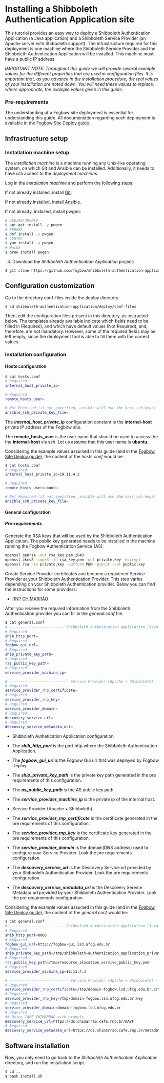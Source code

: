 # Installing a Shibboleth Authentication Application site

This tutorial provides an easy way to deploy a Shibboleth Authentication Application (a Java application) and a 
Shibboleth Service Provider (an Apache server with Shibboleth support). The infrastructure required for this deployment is 
one machine where the Shibboleth Service Provider and the Shibboleth Authentication Application will be installed. This
machine must have a public IP address.

*IMPORTANT NOTE: Throughout this guide we will provide several example values for the different properties
that are used in configuration files. It is important that, as you advance in the installation procedure,
the real values of your installation are noted down. You will need these values to replace, where appropriate,
the example values given in this guide.*

### Pre-requirements

The understanding of a Fogbow site deployment is essential for understanding this guide. All documentation regarding 
such deployment is available in the [Fogbow Site Deploy guide](https://github.com/fogbow/fogbow-deploy/blob/master/documentation/2.0-install-fogbow-site.md).

## Infrastructure setup

### Installation machine setup

The *installation machine* is a machine running any Unix-like operating system, on which Git and
Ansible can be installed. Additionally, it needs to have ssh access to the *deployment machines*.

Log in the *installation machine* and perform the following steps:

If not already installed, install [Git](https://help.github.com/articles/set-up-git/).

If not already installed, install [Ansible](https://docs.ansible.com/ansible/latest/installation_guide/intro_installation.html).

If not already, installed, install pwgen:

```bash
# DEBIAN/UBUNTU
$ apt-get install -y pwgen
# FEDORA
$ dnf install -y pwgen
# CENTOS
$ yum install -y pwgen
# MacOS
$ brew install pwgen
```

4. Download the *Shibboleth Authentication Application* project:

```bash
$ git clone https://github.com/fogbow/shibboleth-authentication-application.git
```

## Configuration customization

Go to the directory conf-files inside the deploy directory.

```bash
$ cd shibboleth-authentication-application/deploy/conf-files
```

Then, edit the configuration files present in this directory, as instructed below. The templates already
available indicate which fields need to be filled in (Required), and which have default values (Not Required), and,
therefore, are not mandatory. However, some of the required fields may be left empty, since the deployment tool is 
able to fill them with the correct values.

### Installation configuration

#### Hosts configuration

```bash
$ cat hosts.conf
# Required
internal_host_private_ip=

# Required
remote_hosts_user=

# Not Required (if not specified, ansible will use the host ssh keys)
ansible_ssh_private_key_file=
```

The ***internal_host_private_ip*** configuration constant is the **internal-host** private IP address of the Fogbow
site.

The **remote_hosts_user** is the user name that should be used to access the the **internal-host** via ssh. 
Let us assume that this user name is **ubuntu**.

Considering the example values assumed in this guide (and in the 
[Fogbow Site Deploy guide](https://github.com/fogbow/fogbow-deploy/blob/master/documentation/2.0-install-fogbow-site.md)),
 the content of the *hosts.conf* would be:
```bash
$ cat hosts.conf
# Required
internal_host_private_ip=10.11.4.3

# Required
remote_hosts_user=ubuntu

# Not Required (if not specified, ansible will use the host ssh keys)
ansible_ssh_private_key_file=
```

#### General configuration

##### Pre-requirements

Generate the RSA keys that will be used by the Shibboleth Authentication Application. The public key generated
 needs to be installed in the machine running the Fogbow Authentication Service (AS).

```bash
openssl genrsa -out rsa_key.pem 2048
openssl pkcs8 -topk8 -in rsa_key.pem -out private.key -nocrypt
openssl rsa -in private.key -outform PEM -pubout -out public.key
```

Create Service Provider certificates and become a registered Service Provider at your Shibboleth Authentication Provider.
This step varies depending on your Shibboleth Authentication provider. Below you can find the instructions for some
providers: 

- [RNP CHIMARRÃO](1.1-rnp-cafe-chimarrao-configuration.md)

After you receive the required information from the Shibboleth Authentication provider you can fill in the
*general.conf* file.

```bash
$ cat general.conf
# ------------------------- Shibboleth Authetication Application (Java App) ------------------------
# Required
shib_http_port=
# Required
fogbow_gui_url=
# Required
ship_private_key_path= 
# Required
ras_public_key_path=
# Required
service_provider_machine_ip=

# --------------------------- Service Provider (Apache + Shibboleth) ------------------------------
# Required
service_provider_rnp_certificate=
# Required
service_provider_rnp_key=
# Required
service_provider_domain=
# Required
descovery_service_url=
# Required
descovery_service_metadata_url=
```

* Shibboleth Authetication Application configuration
- The ***shib_http_port*** is the port http where the Shibboleth Authentication Application.

- The ***fogbow_gui_url*** is the Fogbow Gui url that was deployed by Fogbow Deploy.

- The ***ship_private_key_path*** is the private key path generated in the pre requirements of this configuration.

- The ***as_public_key_path*** is the AS public key path.

- The ***service_provider_machine_ip*** is the private ip of the internal host.

* Service Provider (Apache + Shibboleth)
- The ***service_provider_rnp_certificate*** is the certificate generated in the pre requirements of this configuration.

- The ***service_provider_rnp_key*** is the certificate key generated in the pre requirements of this configuration.

- The ***service_provider_domain*** is the domain(DNS address) used to configure your Service Provider. Look the pre requirements configuration.

- The ***descovery_service_url*** is the Descovery Service url provided by your Shibboleth Authentication Provider. Look the pre requirements configuration. 

- The ***descovery_service_metadata_url*** is the Descovery Service Metadata url provided by your Shibboleth Authentication Provider. Look the pre requirements configuration.

Considering the example values assumed in this guide (and in the 
[Fogbow Site Deploy guide](https://github.com/fogbow/fogbow-deploy/blob/master/documentation/2.0-install-fogbow-site.md)), 
the content of the *general.conf* would be:
```bash
$ cat general.conf
# ------------------------- Shibboleth Authetication Application (Java App) ------------------------
# Required
shib_http_port=8000
# Required
fogbow_gui_url=http://fogbow-gui.lsd.ufcg.edu.br
# Required
ship_private_key_path=/tmp/shibboleth-authentication_application_private_key.pem
# Required
ras_public_key_path=/tmp/resource_alocation_servive_public_key.pem
# Required
service_provider_machine_ip=10.11.4.3

# --------------------------- Service Provider (Apache + Shibboleth) ------------------------------ 
# Required
service_provider_rnp_certificate=/tmp/domain-fogbow.lsd.ufcg.edu.br.crt
# Required
service_provider_rnp_key=/tmp/domain-fogbow.lsd.ufcg.edu.br.key
# Required
service_provider_domain=domain-fogbow.lsd.ufcg.edu.br
# Required
## Using CAFE CHIMARRAO with example
descovery_service_url=https://ds.chimarrao.cafe.rnp.br/WAYF
# Required
descovery_service_metadata_url=https://ds.chimarrao.cafe.rnp.br/metadata/chimarrao-metadata.xml
```

## Software installation

Now, you only need to go back to the *Shibboleth Authentication Application* directory, and run the installation script.

```bash
$ cd ..
$ bash install.sh
```